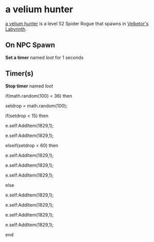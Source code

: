 # a velium hunter



[a velium hunter](/npc/112028) is a level 52 Spider Rogue that spawns in [Velketor's Labyrinth](/zone/112).



## On NPC Spawn

**Set a timer** named *loot* for 1 seconds


## Timer(s)

**Stop timer** named *loot*

if(math.random(100) < 36) then


setdrop = math.random(100);


if(setdrop < 15) then



e.self:AddItem(1829,1);



e.self:AddItem(1829,1);


elseif(setdrop < 60) then



e.self:AddItem(1829,1);



e.self:AddItem(1829,1);



e.self:AddItem(1829,1);


else



e.self:AddItem(1829,1);



e.self:AddItem(1829,1);



e.self:AddItem(1829,1);



e.self:AddItem(1829,1);

end